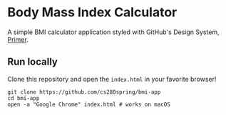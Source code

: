 # Body Mass Index Calculator

A simple BMI calculator application styled with GitHub's Design System, [Primer](https://primer.style/).


## Run locally

Clone this repository and open the `index.html` in your favorite browser!

```text
git clone https://github.com/cs280spring/bmi-app
cd bmi-app
open -a "Google Chrome" index.html # works on macOS
```
